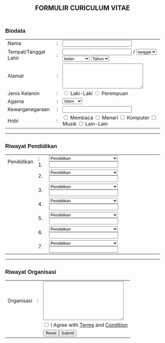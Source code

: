 <!DOCTYPE html>
<html>
<head>
<title>Formulir CV</title>
</head>
<body>
<form action="Register.php" method="post">
<h2 align="center">FORMULIR CURICULUM VITAE</h2>
<br></br>
<font face="Arial, Helvetica, sans-serif" size="4"><strong>Biodata</strong></font>
<table border="0">

<tr>
    <td>Nama </td>
    <td>:</td>
    <td><input type="text" name="Nama" size="25" /></td>
</tr>

<tr>
    <td>Tempat/Tanggal Lahir </td>
    <td>:</td>
    <td><input type="text" name="TTL" size="25" /> /

<select name="TTL">
  <option>tanggal</option>
  <option>1</option>
  <option>2</option>
  <option>3</option>
  <option>4</option>
  <option>5</option>
  <option>6</option>
  <option>7</option>
  <option>8</option>
  <option>9</option>
  <option>10</option>
  <option>11</option>
  <option>12</option>
  <option>13</option>
  <option>14</option>
  <option>15</option>
  <option>16</option>
  <option>17</option>
  <option>18</option>
  <option>19</option>
  <option>20</option>
  <option>21</option>
  <option>22</option>
  <option>23</option>
  <option>24</option>
  <option>25</option>
  <option>26</option>
  <option>27</option>
  <option>28</option>
  <option>29</option>
  <option>30</option>
  <option>31</option>
</select>
<select name="TTL">
  <option>bulan</option>
  <option>Januari</option>
  <option>Februari</option>
  <option>Maret</option>
  <option>April</option>
  <option>Mei</option>
  <option>Juni</option>
  <option>Juli</option>
  <option>Agustus</option>
  <option>September</option>
  <option>Oktober</option>
  <option>November</option>
  <option>Desember</option>
</select>
<select name="TTL">
  <option>Tahun</option>
  <option>2012</option>
  <option>2011</option>
  <option>2010</option>
  <option>2009</option>
  <option>2008</option>
  <option>2007</option>
  <option>2006</option>
  <option>2005</option>
  <option>2004</option>
  <option>2003</option>
  <option>2002</option>
  <option>2001</option>
  <option>2000</option>
  <option>1999</option>
  <option>1998</option>
  <option>1997</option>
  <option>1996</option>
  <option>1995</option>
  <option>1994</option>
  <option>1993</option>
  <option>1992</option>
  <option>1991</option>
  <option>1990</option>
</select></td>
</tr>

<tr>
    <td>Alamat </td>
    <td>:</td>
    <td><textarea cols="30" rows="5"></textarea>
</tr>

<tr>
    <td>Jenis Kelamin</td>
    <td>:</td>
    <td><input type="radio" name="Kelamin" value="Laki-laki" />
    Laki-Laki
    <input type="radio" name="Kelamin" value="Perempuan" />
    Perempuan</td>
</tr>

<tr>
    <td>Agama</td>
    <td>:</td>
    <td><select name="Agama">
    <option>Islam</option>
    <option>Kristen</option>
    <option>Hindu</option>
    <option>Budha</option>
</td>
</tr>

<tr>
    <td>Kewarganegaraan </td>
    <td>:</td>
    <td><input type="text" name="Negara" size="25" /></td>
</tr>

<tr>
    <td>Hobi</td>
    <td>:</td>
    <td>
  <input type="checkbox" name="hobi" value="Membaca" />
    Membaca
	<input type="checkbox" name="hobi" value="Menari" />
    Menari
    <input type="checkbox" name="hobi" value="Komputer" />
    Komputer
    <input type="checkbox" name="hobi" value="Musik" />
    Musik
    <input type="checkbox" name="hobi" value="Lain-Lain" />
    Lain-Lain</td>
</tr>
</table>
<hr></hr>
<br/>
<font face="Arial, Helvetica, sans-serif" size="4"><strong>Riwayat Pendidikan</strong></font>
<table border="0">
<tr>
    <td>Pendidikan</td>
	<td>: 1.</td>
    <td><select name="select">
	<option>Pendidikan</option>
	<option>Taman Kanak-kanak/TK</option>
	<option>Sekolah Dasar/SD</option>
	<option>Sekolah Menengah Pertama/SMP</option>
	<option>Sekolah Menegah Atas/SMA</option>
	<option>Perguruan Tinggi/Universitas</option>
	<option>Informal</option>
	<option>Lain-lain</option>
	</select>
	<input type="text" name="Pendidikan" size="25" />
	</td>
</tr>

<tr>
    <td></td>
	<td>  2.</td>
    <td><select name="select">
	<option>Pendidikan</option>
	<option>Taman Kanak-kanak/TK</option>
	<option>Sekolah Dasar/SD</option>
	<option>Sekolah Menengah Pertama/SMP</option>
	<option>Sekolah Menegah Atas/SMA</option>
	<option>Perguruan Tinggi/Universitas</option>
	<option>Informal</option>
	<option>Lain-lain</option>
	</select>
	<input type="text" name="Pendidikan" size="25" />
	</td>
</tr>

<tr>
    <td></td>
	<td>  3.</td>
    <td><select name="select">
	<option>Pendidikan</option>
	<option>Taman Kanak-kanak/TK</option>
	<option>Sekolah Dasar/SD</option>
	<option>Sekolah Menengah Pertama/SMP</option>
	<option>Sekolah Menegah Atas/SMA</option>
	<option>Perguruan Tinggi/Universitas</option>
	<option>Informal</option>
	<option>Lain-lain</option>
	</select>
	<input type="text" name="Pendidikan" size="25" />
	</td>
</tr>

<tr>
    <td></td>
	<td>  4.</td>
    <td><select name="select">
	<option>Pendidikan</option>
	<option>Taman Kanak-kanak/TK</option>
	<option>Sekolah Dasar/SD</option>
	<option>Sekolah Menengah Pertama/SMP</option>
	<option>Sekolah Menegah Atas/SMA</option>
	<option>Perguruan Tinggi/Universitas</option>
	<option>Informal</option>
	<option>Lain-lain</option>
	</select>
	<input type="text" name="Pendidikan" size="25" />
	</td>
</tr>

<tr>
    <td></td>
	<td>  5.</td>
    <td><select name="select">
	<option>Pendidikan</option>
	<option>Taman Kanak-kanak/TK</option>
	<option>Sekolah Dasar/SD</option>
	<option>Sekolah Menengah Pertama/SMP</option>
	<option>Sekolah Menegah Atas/SMA</option>
	<option>Perguruan Tinggi/Universitas</option>
	<option>Informal</option>
	<option>Lain-lain</option>
	</select>
	<input type="text" name="Pendidikan" size="25" />
	</td>
</tr>

<tr>
    <td></td>
	<td>  6.</td>
    <td><select name="select">
	<option>Pendidikan</option>
	<option>Taman Kanak-kanak/TK</option>
	<option>Sekolah Dasar/SD</option>
	<option>Sekolah Menengah Pertama/SMP</option>
	<option>Sekolah Menegah Atas/SMA</option>
	<option>Perguruan Tinggi/Universitas</option>
	<option>Informal</option>
	<option>Lain-lain</option>
	</select>
	<input type="text" name="Pendidikan" size="25" />
	</td>
</tr>

<tr>
    <td></td>
	<td>  7.</td>
    <td><select name="select">
	<option>Pendidikan</option>
	<option>Taman Kanak-kanak/TK</option>
	<option>Sekolah Dasar/SD</option>
	<option>Sekolah Menengah Pertama/SMP</option>
	<option>Sekolah Menegah Atas/SMA</option>
	<option>Perguruan Tinggi/Universitas</option>
	<option>Informal</option>
	<option>Lain-lain</option>
	</select>
	<input type="text" name="Pendidikan" size="25" />
	</td>
</tr>
</table>

<hr></hr>
<br/>
<font face="Arial, Helvetica, sans-serif" size="4"><strong>Riwayat Organisasi</strong></font>
<table border="0">
<tr>
    <td>Organisasi </td>
    <td>:</td>
    <td><textarea cols="30" rows="8"></textarea>
</tr>

<tr>
    <td colspan="2"></td>
	<td>
		<input type="checkbox" name="agreement" value="agree" /> I Agree with <a href="#">Terms</a> and <a href="#">Condition</a><br />
    </td>
</tr>

<tr>
    <td colspan="2"></td>
	<td>
		<input type="reset" name="reset" /><input type="submit" name="Submit"  />
	</td>
</tr>

</table>
</form>

</body>
</html>
